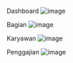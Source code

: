 Dashboard
![image](https://github.com/mmaulina16/Aplikasi-Penggajian/assets/92575626/1c142008-9334-4ddf-b2a1-5e4e34f59579)

Bagian
![image](https://github.com/mmaulina16/Aplikasi-Penggajian/assets/92575626/52ec9cf1-6616-4b45-8ea0-66b5e0ae9a6a)

Karyawan
![image](https://github.com/mmaulina16/Aplikasi-Penggajian/assets/92575626/1537add6-d476-4844-8108-c9f9899df0c0)

Penggajian
![image](https://github.com/mmaulina16/Aplikasi-Penggajian/assets/92575626/773445b6-add6-4cba-bf13-5fecb92e325c)
